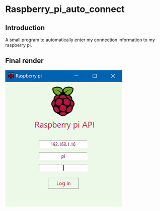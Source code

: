 # Raspberry_pi_auto_connect

## Introduction
A small program to automatically enter my connection information to my raspberry pi.

## Final render
![alt text](https://github.com/Orchanyne/Raspberry_pi_auto_connect/blob/main/render.PNG)
